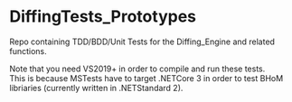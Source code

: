 # DiffingTests_Prototypes
Repo containing TDD/BDD/Unit Tests for the Diffing_Engine and related functions.

Note that you need VS2019+ in order to compile and run these tests.  
This is because MSTests have to target .NETCore 3 in order to test BHoM libriaries (currently written in .NETStandard 2). 

